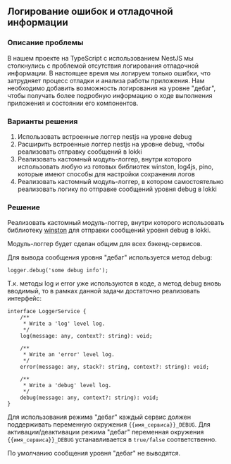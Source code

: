 ## Логирование ошибок и отладочной информации ##

### Описание проблемы ###
В нашем проекте на TypeScript с использованием NestJS мы столкнулись с проблемой отсутствия логирования отладочной информации. В настоящее время мы логируем только ошибки, что затрудняет процесс отладки и анализа работы приложения. Нам необходимо добавить возможность логирования на уровне "дебаг", чтобы получать более подробную информацию о ходе выполнения приложения и состоянии его компонентов.

### Варианты решения ###
1. Использовать встроенные логгер nestjs на уровне debug
2. Расширить встроенные логгер nestjs на уровне debug, чтобы реализовать отправку сообщений в lokki
3. Реализовать кастомный модуль-логгер, внутри которого использовать любую из готовых библиотек winston, log4js, pino, которые имеют способы для настройки сохранения логов
4. Реализовать кастомный модуль-логгер, в котором самостоятельно реализовать логику по отправке сообщений уровня debug в lokki


### Решение ###

Реализовать кастомный модуль-логгер, внутри которого использовать библиотеку [winston](https://github.com/winstonjs/winston) для отправки сообщений уровня debug в lokki.

Модуль-логгер будет сделан общим для всех бэкенд-сервисов.

Для вывода сообщения уровня "дебаг" используется метод debug:

`logger.debug('some debug info');`


Т.к. методы log и error уже используются в коде, а метод debug вновь вводимый, то в рамках данной задачи достаточно реализовать интерфейс:

```
interface LoggerService {
    /**
     * Write a 'log' level log.
     */
    log(message: any, context?: string): void;
    
    /**
     * Write an 'error' level log.
     */
    error(message: any, stack?: string, context?: string): void;
    
    /**
     * Write a 'debug' level log.
     */
    debug(message: any, context?: string): void;
}
```

Для использования режима "дебаг" каждый сервис должен поддерживать переменную окружения `{{имя_сервиса}}_DEBUG`. 
Для активации/деактивации режима "дебаг" переменная окружения `{{имя_сервиса}}_DEBUG` устанавливается в `true/false` соответственно.

По умолчанию сообщения уровня "дебаг" не выводятся.
